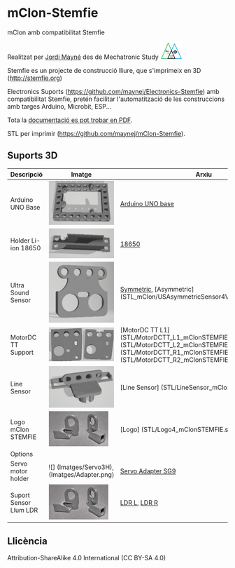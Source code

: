 # mClon-Stemfie

mClon amb compatibilitat Stemfie

Realitzat per [Jordi Mayné](https://github.com/maynej) des de Mechatronic Study <img src="Imatges/Logo3senseFons.png" width="50" />

Stemfie es un projecte de construcció lliure, que s'imprimeix en 3D (http://stemfie.org) 

Electronics Suports (https://github.com/maynej/Electronics-Stemfie) amb compatibilitat Stemfie, pretén facilitar l'automatització de les construccions amb targes Arduino, Microbit, ESP...

Tota la [documentació es pot trobar en PDF](https://github.com/maynej/Electronics-Stemfie/tree/main/Doc).

STL per imprimir (https://github.com/maynej/mClon-Stemfie).

## Suports 3D
  
Descripció         | Imatge          | Arxiu         
------------- | ------------- | ------------- 
Arduino UNO Base |![](Imatges/ArduinoUNOBase.png) | [Arduino UNO base](STL_mClonSTEMFIE/ArduinoUNOBase_mClonSTEMFIE.stl)
Holder Li-ion 18650|![](Imatges/18650Holder.png) | [18650](STL_mClon/18650Holder_mClonSTEMFIE.stl)
Ultra Sound Sensor |![](Imatges/USSymmetricSensor4V.png)| [Symmetric](STL_mClon/USSymmetricSensor4V_mClonSTEMFIE.stl), [Asymmetric] (STL_mClon/USAsymmetricSensor4V_mClonSTEMFIE.stl)
MotorDC TT Support |![](/Imatges/MotorSupport.png) |[MotorDC TT L1] (STL/MotorDCTT_L1_mClonSTEMFIE.stl), (STL/MotorDCTT_L2_mClonSTEMFIE.stl), (STL/MotorDCTT_R1_mClonSTEMFIE.stl), (STL/MotorDCTT_R2_mClonSTEMFIE.stl) 
Line Sensor |![](Imatges/LineSensor.png) | [Line Sensor] (STL/LineSensor_mClonSTEMFIE.stl)
Logo mClon STEMFIE |![](Imatges/LDR.png)|[Logo] (STL/Logo4_mClonSTEMFIE.stl)
Options|
Servo motor holder|![] (Imatges/Servo3H),(Imatges/Adapter.png) |[Servo](STL/Servo3H_mClonSTEMFIE.stl),[Adapter SG9](STL/Servo9GAdapter_Stemfie.stl)
Suport Sensor Llum LDR|![](Imatges/LDR.png) | [LDR L](SensorsMount/LDRSensorL_STEMFIE.stl), [LDR R](SensorsMount/LDRSensorL_STEMFIE.stl)

## Llicència

Attribution-ShareAlike 4.0 International (CC BY-SA 4.0)
